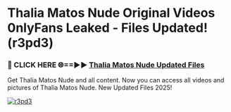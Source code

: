 # Thalia Matos Nude Original Videos 0nlyFans Leaked - Files Updated! (r3pd3)

<h3>🔴 CLICK HERE 🌐==►► <a href="https://tinyurl.com/yc6ubb5a" rel="nofollow">Thalia Matos Nude Updated Files</a></h3>

Get Thalia Matos Nude and all content. Now you can access all videos and pictures of Thalia Matos Nude. New Updated Files 2025!

[![r3pd3](https://i.imgur.com/7eu0CRL.gif)](https://tinyurl.com/yc6ubb5a)

